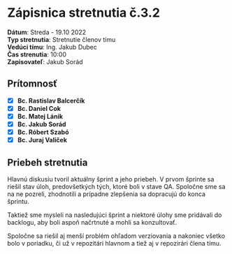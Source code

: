 # Zápisnica stretnutia č.3.2

**Dátum**: Streda - 19.10 2022  
**Typ stretnutia**: Stretnutie členov tímu     
**Vedúci tímu**: Ing. Jakub Dubec      
**Čas strenutia**: 10:00   
**Zapisovateľ**: Jakub Sorád

## Prítomnosť

- [x] **Bc. Rastislav Balcerčík**
- [x] **Bc. Daniel Cok**
- [x] **Bc. Matej Lánik**
- [x] **Bc. Jakub Sorád**
- [x] **Bc. Róbert Szabó**
- [x] **Bc. Juraj Valiček**

## Priebeh stretnutia

Hlavnú diskusiu tvoril aktuálny šprint a jeho priebeh. V prvom šprinte sa riešil stav úloh, predovšetkých tých, ktoré boli v stave QA. Spoločne sme sa na ne pozreli, zhodnotili a prípadne zlepšenia sa dopracujú do konca šprintu.

Taktiež sme mysleli na nasledujúci šprint a niektoré úlohy sme pridávali do backlogu, aby boli aspoň načrtnuté a mohli sa konzultovať.

Spoločne sa riešil aj menší problém ohľadom verziovania a nakoniec všetko bolo v poriadku, či už v repozitári hlavnom a tiež aj v repozirári člena tímu.
